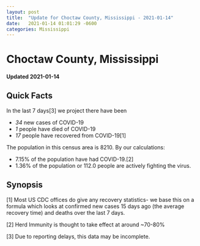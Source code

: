 ```yaml
---
layout: post
title:  "Update for Choctaw County, Mississippi - 2021-01-14"
date:   2021-01-14 01:01:29 -0600
categories: Mississippi
---
```


# Choctaw County, Mississippi
#### Updated 2021-01-14

## Quick Facts

In the last 7 days[3] we project there have been
- *34* new cases of COVID-19
- *1* people have died of COVID-19
- *17* people have recovered from COVID-19[1]

The population in this census area is 8210. By our calculations:
- 7.15% of the population have had COVID-19.[2]
- 1.36% of the population or 112.0 people are actively fighting the virus.

## Synopsis




[1] Most US CDC offices do give any recovery statistics- we base this on a formula which looks at confirmed new cases
15 days ago (the average recovery time) and deaths over the last 7 days.

[2] Herd Immunity is thought to take effect at around ~70-80%

[3] Due to reporting delays, this data may be incomplete.
 
    